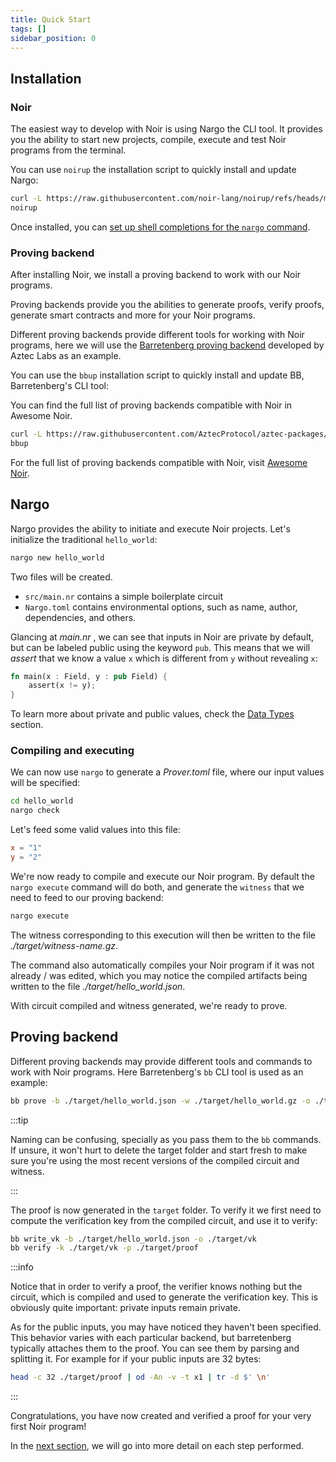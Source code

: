 ```yaml
---
title: Quick Start
tags: []
sidebar_position: 0
---
```


## Installation

### Noir

The easiest way to develop with Noir is using Nargo the CLI tool. It provides you the ability to start new projects, compile, execute and test Noir programs from the terminal.

You can use `noirup` the installation script to quickly install and update Nargo:

```bash
curl -L https://raw.githubusercontent.com/noir-lang/noirup/refs/heads/main/install | bash
noirup
```

Once installed, you can [set up shell completions for the `nargo` command](setting_up_shell_completions).

### Proving backend

After installing Noir, we install a proving backend to work with our Noir programs.

Proving backends provide you the abilities to generate proofs, verify proofs, generate smart contracts and more for your Noir programs.

Different proving backends provide different tools for working with Noir programs, here we will use the [Barretenberg proving backend](https://github.com/AztecProtocol/aztec-packages/tree/master/barretenberg) developed by Aztec Labs as an example.

You can use the `bbup` installation script to quickly install and update BB, Barretenberg's CLI tool:

You can find the full list of proving backends compatible with Noir in Awesome Noir.

```bash
curl -L https://raw.githubusercontent.com/AztecProtocol/aztec-packages/refs/heads/master/barretenberg/bbup/install | bash
bbup
```

For the full list of proving backends compatible with Noir, visit [Awesome Noir](https://github.com/noir-lang/awesome-noir/?tab=readme-ov-file#proving-backends).

## Nargo

Nargo provides the ability to initiate and execute Noir projects. Let's initialize the traditional `hello_world`:

```sh
nargo new hello_world
```

Two files will be created.

- `src/main.nr` contains a simple boilerplate circuit
- `Nargo.toml` contains environmental options, such as name, author, dependencies, and others.

Glancing at _main.nr_ , we can see that inputs in Noir are private by default, but can be labeled public using the keyword `pub`. This means that we will _assert_ that we know a value `x` which is different from `y` without revealing `x`:

```rust
fn main(x : Field, y : pub Field) {
    assert(x != y);
}
```

To learn more about private and public values, check the [Data Types](../noir/concepts/data_types/index.md) section.

### Compiling and executing

We can now use `nargo` to generate a _Prover.toml_ file, where our input values will be specified:

```sh
cd hello_world
nargo check
```

Let's feed some valid values into this file:

```toml
x = "1"
y = "2"
```

We're now ready to compile and execute our Noir program. By default the `nargo execute` command will do both, and generate the `witness` that we need to feed to our proving backend:

```sh
nargo execute
```

The witness corresponding to this execution will then be written to the file _./target/witness-name.gz_.

The command also automatically compiles your Noir program if it was not already / was edited, which you may notice the compiled artifacts being written to the file _./target/hello_world.json_.

With circuit compiled and witness generated, we're ready to prove.

## Proving backend

Different proving backends may provide different tools and commands to work with Noir programs. Here Barretenberg's `bb` CLI tool is used as an example:

```sh
bb prove -b ./target/hello_world.json -w ./target/hello_world.gz -o ./target/proof
```

:::tip

Naming can be confusing, specially as you pass them to the `bb` commands. If unsure, it won't hurt to delete the target folder and start fresh to make sure you're using the most recent versions of the compiled circuit and witness.

:::

The proof is now generated in the `target` folder. To verify it we first need to compute the verification key from the compiled circuit, and use it to verify:

```sh
bb write_vk -b ./target/hello_world.json -o ./target/vk
bb verify -k ./target/vk -p ./target/proof
```

:::info

Notice that in order to verify a proof, the verifier knows nothing but the circuit, which is compiled and used to generate the verification key. This is obviously quite important: private inputs remain private.

As for the public inputs, you may have noticed they haven't been specified. This behavior varies with each particular backend, but barretenberg typically attaches them to the proof. You can see them by parsing and splitting it. For example for if your public inputs are 32 bytes:

```bash
head -c 32 ./target/proof | od -An -v -t x1 | tr -d $' \n'
```

:::

Congratulations, you have now created and verified a proof for your very first Noir program!

In the [next section](./project_breakdown.md), we will go into more detail on each step performed.
